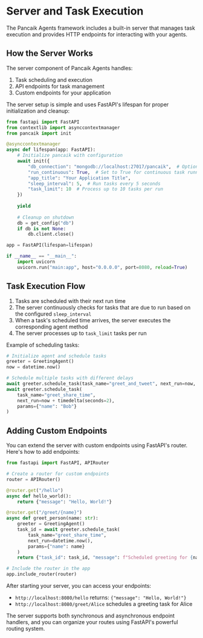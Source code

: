 # Server and Task Execution

The Pancaik Agents framework includes a built-in server that manages task execution and provides HTTP endpoints for interacting with your agents.

## How the Server Works

The server component of Pancaik Agents handles:

1. Task scheduling and execution
2. API endpoints for task management
3. Custom endpoints for your application

The server setup is simple and uses FastAPI's lifespan for proper initialization and cleanup:

```python
from fastapi import FastAPI
from contextlib import asynccontextmanager
from pancaik import init

@asynccontextmanager
async def lifespan(app: FastAPI):
    # Initialize pancaik with configuration
    await init({
        "db_connection": "mongodb://localhost:27017/pancaik",  # Optional DB connection
        "run_continuous": True,  # Set to True for continuous task running
        "app_title": "Your Application Title",
        "sleep_interval": 5,  # Run tasks every 5 seconds
        "task_limit": 10  # Process up to 10 tasks per run
    })
    
    yield
    
    # Cleanup on shutdown
    db = get_config("db")
    if db is not None:
        db.client.close()

app = FastAPI(lifespan=lifespan)

if __name__ == "__main__":
    import uvicorn
    uvicorn.run("main:app", host="0.0.0.0", port=8080, reload=True)
```

## Task Execution Flow

1. Tasks are scheduled with their next run time
2. The server continuously checks for tasks that are due to run based on the configured `sleep_interval`
3. When a task's scheduled time arrives, the server executes the corresponding agent method
4. The server processes up to `task_limit` tasks per run

Example of scheduling tasks:

```python
# Initialize agent and schedule tasks
greeter = GreetingAgent()
now = datetime.now()

# Schedule multiple tasks with different delays
await greeter.schedule_task(task_name="greet_and_tweet", next_run=now, params={"name": "Alice"})
await greeter.schedule_task(
    task_name="greet_share_time", 
    next_run=now + timedelta(seconds=2), 
    params={"name": "Bob"}
)
```

## Adding Custom Endpoints

You can extend the server with custom endpoints using FastAPI's router. Here's how to add endpoints:

```python
from fastapi import FastAPI, APIRouter

# Create a router for custom endpoints
router = APIRouter()

@router.get("/hello")
async def hello_world():
    return {"message": "Hello, World!"}

@router.get("/greet/{name}")
async def greet_person(name: str):
    greeter = GreetingAgent()
    task_id = await greeter.schedule_task(
        task_name="greet_share_time",
        next_run=datetime.now(),
        params={"name": name}
    )
    return {"task_id": task_id, "message": f"Scheduled greeting for {name}"}

# Include the router in the app
app.include_router(router)
```

After starting your server, you can access your endpoints:
- `http://localhost:8080/hello` returns: `{"message": "Hello, World!"}`
- `http://localhost:8080/greet/Alice` schedules a greeting task for Alice

The server supports both synchronous and asynchronous endpoint handlers, and you can organize your routes using FastAPI's powerful routing system. 